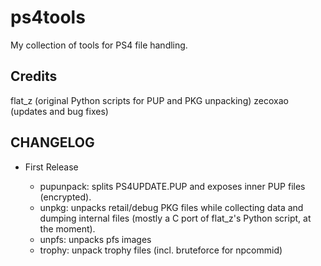 ps4tools
========

My collection of tools for PS4 file handling.

Credits
-------
flat_z (original Python scripts for PUP and PKG unpacking)
zecoxao (updates and bug fixes)

CHANGELOG
--------

* First Release

	- pupunpack: splits PS4UPDATE.PUP and exposes inner PUP files (encrypted).
	- unpkg: unpacks retail/debug PKG files while collecting data and dumping internal files (mostly a C port of flat_z's Python script, at the moment).
	- unpfs: unpacks pfs images
	- trophy: unpack trophy files (incl. bruteforce for npcommid)

